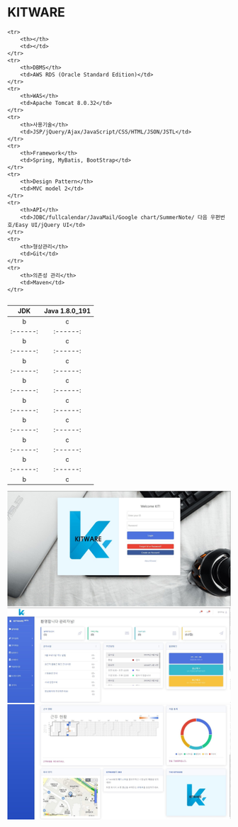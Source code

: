 <h1>KITWARE</h1>

<table>

	<tr>
		<th></th>
		<td></td>
	</tr>
	<tr>
		<th>DBMS</th>
		<td>AWS RDS (Oracle Standard Edition)</td>
	</tr>
	<tr>
		<th>WAS</th>
		<td>Apache Tomcat 8.0.32</td>
	</tr>
	<tr>
		<th>사용기술</th>
		<td>JSP/jQuery/Ajax/JavaScript/CSS/HTML/JSON/JSTL</td>
	</tr>
	<tr>
		<th>Framework</th>
		<td>Spring, MyBatis, BootStrap</td>
	</tr>
	<tr>
		<th>Design Pattern</th>
		<td>MVC model 2</td>
	</tr>
	<tr>
		<th>API</th>
		<td>JDBC/fullcalendar/JavaMail/Google chart/SummerNote/ 다음 우편번호/Easy UI/jQuery UI</td>
	</tr>
	<tr>
		<th>형상관리</th>
		<td>Git</td>
	</tr>
	<tr>
		<th>의존성 관리</th>
		<td>Maven</td>
	</tr>

</table>

| JDK | Java 1.8.0_191 | 
|:------:|:------:|
|   b    |   c    |
|:------:|:------:|
|   b    |   c    |
|:------:|:------:|
|   b    |   c    |
|:------:|:------:|
|   b    |   c    |
|:------:|:------:|
|   b    |   c    |
|:------:|:------:|
|   b    |   c    |
|:------:|:------:|
|   b    |   c    |
|:------:|:------:|
|   b    |   c    |
|:------:|:------:|
|   b    |   c    |


![login](./readmeImg/login.jpg)
![main1](./readmeImg/main1.jpg)
![main2](./readmeImg/main2.jpg)
